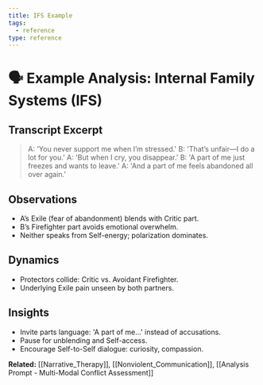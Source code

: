 ```yaml
---
title: IFS Example
tags:
  - reference
type: reference
---
```


<!-- @format -->

# 🗣 Example Analysis: Internal Family Systems (IFS)

## Transcript Excerpt

> A: 'You never support me when I’m stressed.'
> B: 'That’s unfair—I do a lot for you.'
> A: 'But when I cry, you disappear.'
> B: 'A part of me just freezes and wants to leave.'
> A: 'And a part of me feels abandoned all over again.'

## Observations

- A’s Exile (fear of abandonment) blends with Critic part.
- B’s Firefighter part avoids emotional overwhelm.
- Neither speaks from Self-energy; polarization dominates.

## Dynamics

- Protectors collide: Critic vs. Avoidant Firefighter.
- Underlying Exile pain unseen by both partners.

## Insights

- Invite parts language: 'A part of me…' instead of accusations.
- Pause for unblending and Self-access.
- Encourage Self-to-Self dialogue: curiosity, compassion.

**Related:** [[Narrative_Therapy]], [[Nonviolent_Communication]], [[Analysis Prompt - Multi-Modal Conflict Assessment]]
